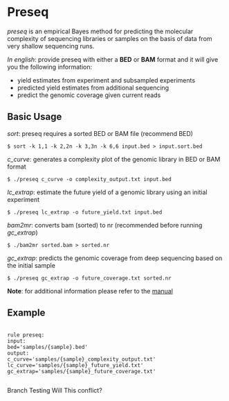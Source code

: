 # Preseq

*preseq* is an empirical Bayes method for predicting the 
molecular complexity of sequencing libraries or samples
on the basis of data from very shallow sequencing runs.

*In english*: provide preseq with either a **BED** or **BAM**
format and it will give you the following information:
<ul>
<li>yield estimates from experiment and subsampled experiments</li>
<li>predicted yield estimates from additional sequencing</li>
<li>predict the genomic coverage given current reads</li>
</ul>

## Basic Usage

*sort*: preseq requires a sorted BED or BAM file (recommend BED)
<pre><code>$ sort -k 1,1 -k 2,2n -k 3,3n -k 6,6 input.bed > input.sort.bed</code></pre>

*c_curve*: generates a complexity plot of the genomic library
in BED or BAM format
<pre><code>$ ./preseq c_curve -o complexity_output.txt input.bed</code></pre>

*lc_extrap*: estimate the future yield of a genomic library using an initial experiment
<pre><code>$ ./preseq lc_extrap -o future_yield.txt input.bed</code></pre>

*bam2mr*: converts bam (sorted) to nr (recommended before running *gc_extrap*)
<pre><code>$ ./bam2mr sorted.bam > sorted.nr</code></pre>

*gc_extrap*: predicts the genomic coverage from deep sequencing based on the initial sample
<pre><code>$ ./preseq gc_extrap -o future_coverage.txt sorted.nr</code></pre>


**Note**: for additional information please refer to the [manual](http://smithlabresearch.org/wp-content/uploads/manual.pdf)

## Example

<pre><code>
rule preseq:
input: 
bed='samples/{sample}.bed'
output:
c_curve='samples/{sample}_complexity_output.txt'
lc_curve='samples/{sample}_future_yield.txt'
gc_extrap='samples/{sample}_future_coverage.txt'

</code></pre>

Branch Testing
Will This conflict?
